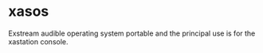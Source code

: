 # xasos
Exstream audible operating system portable and the principal use is for the xastation console.
